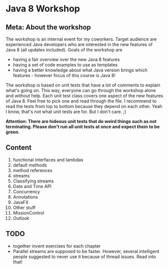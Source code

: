 Java 8 Workshop
==============

Meta: About the workshop
--------------------------
The workshop is an internal event for my coworkers. Target audience are experienced Java developers who are 
interested in the new features of Java 8 (all updates included). Goals of the workshop are

- having a fair overview over the new Java 8 features
- having a set of code examples to use as templates
- having a better knowledge about what Java version brings which features - however focus of this course is Java 8!

The workshop is based on unit tests that have a lot of comments to explain what's going on. This way, 
everyone can go through the workshop alone and without help. Each unit test class covers one aspect of the new 
features of Java 8. Feel free to pick one and read through the file. I recommend to read the tests from top to 
bottom because they depend on each other. Yeah I know, that's not what unit tests are for. But I don't care. ;)
 
 **Attention: There are hideous unit tests that do weird things such as not terminating. Please don't run all unit 
 tests at once and expect them to be green.** 

Content
---------
1. functional interfaces and lambdas
2. default methods
3. method references
4. streams
5. Classifying streams
6. Date and Time API
7. Concurrency
8. Annotations
9. JavaFX
10. Other stuff
11. MissionControl
12. Outlook

TODO
----------
- together invent exercises for each chapter
- Parallel streams are supposed to be faster. However, several intelligent people suggested to never use it because 
of thread issues. Read into that!

    
